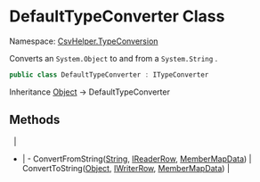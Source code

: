 # DefaultTypeConverter Class

Namespace: [CsvHelper.TypeConversion](/api/CsvHelper.TypeConversion)

Converts an ``System.Object`` to and from a ``System.String`` .

```cs
public class DefaultTypeConverter : ITypeConverter
```

Inheritance [Object](https://docs.microsoft.com/en-us/dotnet/api/system.object) -> DefaultTypeConverter

## Methods
&nbsp; | &nbsp;
- | -
ConvertFromString([String](https://docs.microsoft.com/en-us/dotnet/api/system.string), [IReaderRow](/api/CsvHelper/IReaderRow), [MemberMapData](/api/CsvHelper.Configuration/MemberMapData)) | 
ConvertToString([Object](https://docs.microsoft.com/en-us/dotnet/api/system.object), [IWriterRow](/api/CsvHelper/IWriterRow), [MemberMapData](/api/CsvHelper.Configuration/MemberMapData)) | 

